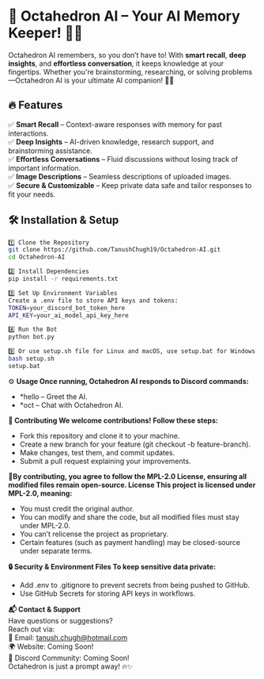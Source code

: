# 🚀 Octahedron AI – Your AI Memory Keeper! 🧠✨  

Octahedron AI remembers, so you don’t have to! With **smart recall**, **deep insights**, and **effortless conversation**, it keeps knowledge at your fingertips. Whether you're brainstorming, researching, or solving problems—Octahedron AI is your ultimate AI companion! 🤖💡  

## 🔥 Features  
✅ **Smart Recall** – Context-aware responses with memory for past interactions.  
✅ **Deep Insights** – AI-driven knowledge, research support, and brainstorming assistance.  
✅ **Effortless Conversations** – Fluid discussions without losing track of important information.  
✅ **Image Descriptions** – Seamless descriptions of uploaded images.  
✅ **Secure & Customizable** – Keep private data safe and tailor responses to fit your needs.  

## 🛠 Installation & Setup  
```bash
1️⃣ Clone the Repository  
git clone https://github.com/TanushChugh19/Octahedron-AI.git
cd Octahedron-AI

2️⃣ Install Dependencies
pip install -r requirements.txt

3️⃣ Set Up Environment Variables
Create a .env file to store API keys and tokens:
TOKEN=your_discord_bot_token_here
API_KEY=your_ai_model_api_key_here

4️⃣ Run the Bot
python bot.py

5️⃣ Or use setup.sh file for Linux and macOS, use setup.bat for Windows  
bash setup.sh  
setup.bat
```
⚙️ **Usage Once running, Octahedron AI responds to Discord commands:**
- *hello – Greet the AI.
- *oct <message> – Chat with Octahedron AI.

**👥 Contributing
We welcome contributions! Follow these steps:**
- Fork this repository and clone it to your machine.
- Create a new branch for your feature (git checkout -b feature-branch).
- Make changes, test them, and commit updates.
- Submit a pull request explaining your improvements.

**📜By contributing, you agree to follow the MPL-2.0 License, ensuring all modified files remain open-source. License
This project is licensed under MPL-2.0, meaning:**
- You must credit the original author.
- You can modify and share the code, but all modified files must stay under MPL-2.0.
- You can’t relicense the project as proprietary.
- Certain features (such as payment handling) may be closed-source under separate terms.

**🔒 Security & Environment Files
To keep sensitive data private:**
- Add .env to .gitignore to prevent secrets from being pushed to GitHub.
- Use GitHub Secrets for storing API keys in workflows.

**📬 Contact & Support**  
Have questions or suggestions?  
Reach out via:  
📧 Email: [tanush.chugh@hotmail.com](mailto:tanush.chugh@hotmail.com)  
🌍 Website: Coming Soon!  
📡 Discord Community: Coming Soon!  
Octahedron is just a prompt away! 🔥✨  
